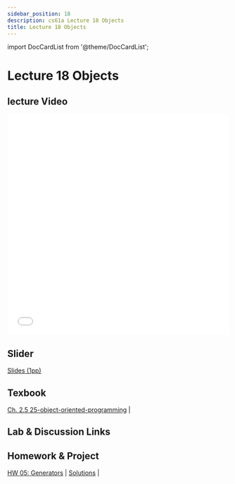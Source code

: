 ```yaml
---
sidebar_position: 18
description: cs61a Lecture 18 Objects
title: Lecture 18 Objects
---
```


import DocCardList from '@theme/DocCardList';


# Lecture 18 Objects
## lecture Video

<iframe src="//player.bilibili.com/player.html?aid=277746636&bvid=BV17c411f78k&cid=1311465503&p=1&high_quality=1&danmaku=0" scrolling="no" border="0" frameborder="no" framespacing="0" allowfullscreen="true" allowfullscreen="allowfullscreen" width="100%" height="500" scrolling="no" frameborder="0" sandbox="allow-top-navigation allow-same-origin allow-forms allow-scripts"> </iframe>

## Slider
[Slides (1pp)](/resource/cs61a/18-Objects_1pp.pdf)
## Texbook
[Ch. 2.5 25-object-oriented-programming](https://www.composingprograms.com/pages/25-object-oriented-programming.html) | 

## Lab & Discussion Links


## Homework & Project
[HW 05: Generators](../homework/hw05.md) | [Solutions](../homework/sol-hw05.md) | 


<DocCardList />

